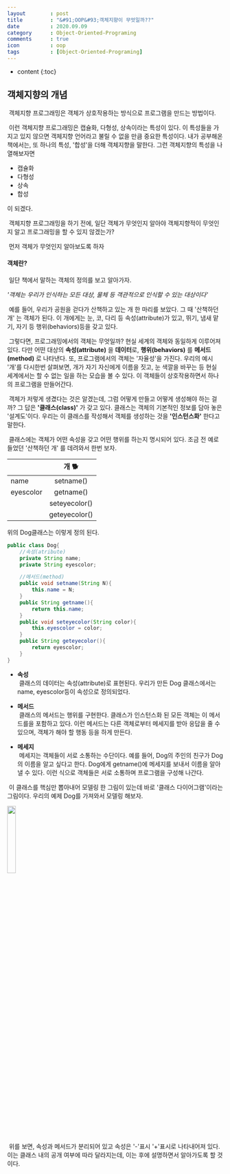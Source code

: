 ```yaml
---
layout        : post
title         : "&#91;OOP&#93;객체지향이 무엇일까??"
date          : 2020.09.09
category      : Object-Oriented-Programing
comments      : true
icon          : oop
tags          : [Object-Oriented-Programing]
---
```


* content
{:toc}

## 객체지향의 개념

&nbsp;객체지향 프로그래밍은 객체가 상호작용하는 방식으로 프로그램을 만드는 방법이다.

&nbsp;이런 객체지향 프로그래밍은 캡슐화, 다형성, 상속이라는 특성이 있다. 이 특성들을 가지고 있지 않으면 객체지향 언어라고 불릴 수 없을 만큼 중요한 특성이다. 내가 공부해온 책에서는, 또 하나의 특성, '합성'을 더해 객체지향을 말한다. 그런 객체지향의 특성을 나열해보자면

- 캡슐화
- 다형성
- 상속
- 합성

이 되겠다.

&nbsp;객체지향 프로그래밍을 하기 전에, 일단 객체가 무엇인지 알아야 객체지향적이 무엇인지 알고 프로그래밍을 할 수 있지 않겠는가? 

&nbsp;먼저 객체가 무엇인지 알아보도록 하자


#### 객체란?

&nbsp;일단 책에서 말하는 객체의 정의를 보고 알아가자. 

*'객체는 우리가 인식하는 모든 대상, 물체 등 객관적으로 인식할 수 있는 대상이다'*

&nbsp;예를 들어, 우리가 공원을 걷다가 산책하고 있는 개 한 마리를 보았다. 그 때 '산책하던 개' 는 객체가 된다. 이 개에게는 눈, 코, 다리 등 속성(attribute)가 있고, 뛰기, 냄새 맡기, 자기 등 행위(behaviors)등을 갖고 있다.

&nbsp;그렇다면, 프로그래밍에서의 객체는 무엇일까? 현실 세계의 객체와 동일하게 이루어져 있다. 다만 어떤 대상의 **속성(attribute)** 을 **데이터**로, **행위(behaviors)** 를 **메서드(method)** 로 나타낸다. 또, 프로그램에서의 객체는 '자율성'을 가진다. 우리의 예시 '개'를 다시한번 살펴보면, 개가 자기 자신에게 이름을 짓고, 눈 색깔을 바꾸는 등 현실 세계에서는 할 수 없는 일을 하는 모습을 볼 수 있다. 이 객체들이 상호작용하면서 하나의 프로그램을 만들어간다.

&nbsp;객체가 저렇게 생겼다는 것은 알겠는데, 그럼 어떻게 만들고 어떻게 생성해야 하는 걸까? 그 답은 **'클래스(class)'** 가 갖고 있다. 클래스는 객체의 기본적인 정보를 담아 놓은 '설계도'이다. 우리는 이 클래스를 작성해서 객체를 생성하는 것을 **'인스턴스화'** 한다고 말한다. 

&nbsp;클래스에는 객체가 어떤 속성을 갖고 어떤 행위를 하는지 명시되어 있다. 조금 전 예로 들었던 '산책하던 개' 를 데려와서 한번 보자.


|               | 개 🐕         |
| ------------- |:-------------:|
|     name      |   setname()   |
|   eyescolor   |   getname()   |
|               | seteyecolor() |
|               | geteyecolor() |


위의 Dog클래스는 이렇게 정의 된다.

```java
public class Dog{
    //속성(atribute)
    private String name;
    private String eyescolor;

    //메서드(method)
    public void setname(String N){
        this.name = N;
    }
    public String getname(){
        return this.name;
    }
    public void seteyecolor(String color){
        this.eyescolor = color;
    }
    public String geteyecolor(){
        return eyescolor;
    }
}
```

- **속성**<br>
&nbsp;클래스의 데이터는 속성(attribute)로 표현된다. 우리가 만든 Dog 클래스에서는 name, eyescolor등이 속성으로 정의되었다.


- **메서드**<br>
&nbsp;클래스의 메서드는 행위를 구현한다. 클래스가 인스턴스화 된 모든 객체는 이 메서드를을 포함하고 있다. 이런 메서드는 다른 객체로부터 메세지를 받아 응답을 줄 수 있으며, 객체가 해야 할 행동 등을 하게 만든다.

- **메세지**<br>
&nbsp;메세지는 객체들이 서로 소통하는 수단이다. 예를 들어, Dog의 주인의 친구가 Dog의 이름을 알고 싶다고 한다. Dog에게 getname()에 메세지를 보내서 이름을 알아낼 수 있다. 이런 식으로 객체들은 서로 소통하며 프로그램을 구성해 나간다.

&nbsp;이 클래스를 핵심만 뽑아내어 모델링 한 그림이 있는데 바로 '클래스 다이어그램'이라는 그림이다. 우리의 예제 Dog를 가져와서 모델링 해보자. 

<img src = "{{ site.baseurl }}/img/classDiagram/class_diagram.jpg" style="width:20%;"><br>
&nbsp;위를 보면, 속성과 메서드가 분리되어 있고 속성은 '-'표시 '+'표시로 나타내어져 있다. 이는 클래스 내의 공개 여부에 따라 달라지는데, 이는 후에 설명하면서 알아가도록 할 것이다.


